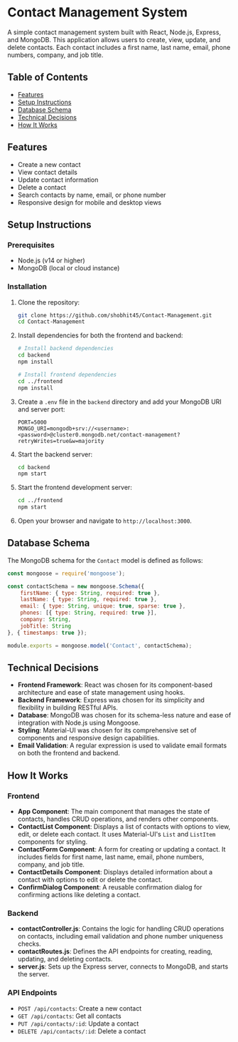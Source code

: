 # Contact Management System

A simple contact management system built with React, Node.js, Express, and MongoDB. This application allows users to create, view, update, and delete contacts. Each contact includes a first name, last name, email, phone numbers, company, and job title.

## Table of Contents

- [Features](#features)
- [Setup Instructions](#setup-instructions)
- [Database Schema](#database-schema)
- [Technical Decisions](#technical-decisions)
- [How It Works](#how-it-works)

## Features

- Create a new contact
- View contact details
- Update contact information
- Delete a contact
- Search contacts by name, email, or phone number
- Responsive design for mobile and desktop views

## Setup Instructions

### Prerequisites

- Node.js (v14 or higher)
- MongoDB (local or cloud instance)

### Installation

1. Clone the repository:

    ```sh
    git clone https://github.com/shobhit45/Contact-Management.git
    cd Contact-Management
    ```

2. Install dependencies for both the frontend and backend:

    ```sh
    # Install backend dependencies
    cd backend
    npm install

    # Install frontend dependencies
    cd ../frontend
    npm install
    ```

3. Create a `.env` file in the `backend` directory and add your MongoDB URI and server port:

    ```env
    PORT=5000
    MONGO_URI=mongodb+srv://<username>:<password>@cluster0.mongodb.net/contact-management?retryWrites=true&w=majority
    ```

4. Start the backend server:

    ```sh
    cd backend
    npm start
    ```

5. Start the frontend development server:

    ```sh
    cd ../frontend
    npm start
    ```

6. Open your browser and navigate to `http://localhost:3000`.

## Database Schema

The MongoDB schema for the `Contact` model is defined as follows:

```javascript
const mongoose = require('mongoose');

const contactSchema = new mongoose.Schema({
    firstName: { type: String, required: true },
    lastName: { type: String, required: true },
    email: { type: String, unique: true, sparse: true },
    phones: [{ type: String, required: true }],
    company: String,
    jobTitle: String
}, { timestamps: true });

module.exports = mongoose.model('Contact', contactSchema);

```
## Technical Decisions

- **Frontend Framework**: React was chosen for its component-based architecture and ease of state management using hooks.
- **Backend Framework**: Express was chosen for its simplicity and flexibility in building RESTful APIs.
- **Database**: MongoDB was chosen for its schema-less nature and ease of integration with Node.js using Mongoose.
- **Styling**: Material-UI was chosen for its comprehensive set of components and responsive design capabilities.
- **Email Validation**: A regular expression is used to validate email formats on both the frontend and backend.

## How It Works

### Frontend

- **App Component**: The main component that manages the state of contacts, handles CRUD operations, and renders other components.
- **ContactList Component**: Displays a list of contacts with options to view, edit, or delete each contact. It uses Material-UI's `List` and `ListItem` components for styling.
- **ContactForm Component**: A form for creating or updating a contact. It includes fields for first name, last name, email, phone numbers, company, and job title.
- **ContactDetails Component**: Displays detailed information about a contact with options to edit or delete the contact.
- **ConfirmDialog Component**: A reusable confirmation dialog for confirming actions like deleting a contact.

### Backend

- **contactController.js**: Contains the logic for handling CRUD operations on contacts, including email validation and phone number uniqueness checks.
- **contactRoutes.js**: Defines the API endpoints for creating, reading, updating, and deleting contacts.
- **server.js**: Sets up the Express server, connects to MongoDB, and starts the server.

### API Endpoints

- `POST /api/contacts`: Create a new contact
- `GET /api/contacts`: Get all contacts
- `PUT /api/contacts/:id`: Update a contact
- `DELETE /api/contacts/:id`: Delete a contact

